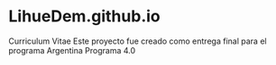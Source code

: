 # LihueDem.github.io
Curriculum Vitae 
Este proyecto fue creado como entrega final para el programa Argentina Programa 4.0
